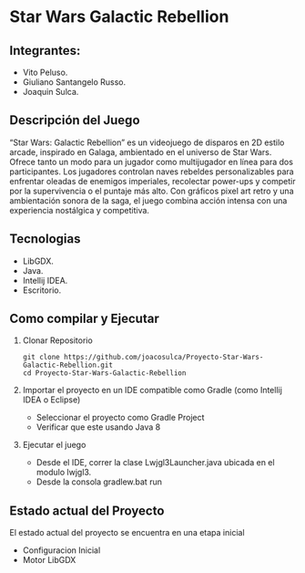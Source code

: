 # Star Wars Galactic Rebellion

## Integrantes:

- Vito Peluso.
- Giuliano Santangelo Russo.
- Joaquin Sulca.

## Descripción del Juego

“Star Wars: Galactic Rebellion” es un videojuego de disparos en 2D estilo arcade, inspirado en Galaga, ambientado en el universo de Star Wars. Ofrece tanto un modo para un jugador como multijugador en línea para dos participantes. Los jugadores controlan naves rebeldes personalizables para enfrentar oleadas de enemigos imperiales, recolectar power-ups y competir por la supervivencia o el puntaje más alto. Con gráficos pixel art retro y una ambientación sonora de la saga, el juego combina acción intensa con una experiencia nostálgica y competitiva.

## Tecnologias

- LibGDX.
- Java.
- Intellij IDEA.
- Escritorio.

## Como compilar y Ejecutar

1. Clonar Repositorio
   ```
   git clone https://github.com/joacosulca/Proyecto-Star-Wars-Galactic-Rebellion.git
   cd Proyecto-Star-Wars-Galactic-Rebellion
   ```
3. Importar el proyecto en un IDE compatible como Gradle (como Intellij IDEA o Eclipse)

   - Seleccionar el proyecto como Gradle Project
   - Verificar que este usando Java 8

4. Ejecutar el juego

   - Desde el IDE, correr la clase Lwjgl3Launcher.java ubicada en el modulo lwjgl3.
   - Desde la consola
     gradlew.bat run
   
## Estado actual del Proyecto

El estado actual del proyecto se encuentra en una etapa inicial
- Configuracion Inicial
- Motor LibGDX
